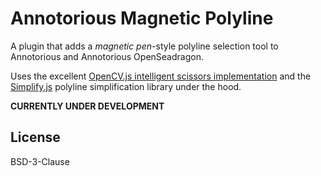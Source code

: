 # Annotorious Magnetic Polyline

A plugin that adds a _magnetic pen_-style polyline selection tool to Annotorious and Annotorious OpenSeadragon.

Uses the excellent [OpenCV.js intelligent scissors implementation](https://docs.opencv.org/4.5.5/d9/df5/tutorial_js_intelligent_scissors.html) 
and the [Simplify.js](https://github.com/mourner/simplify-js/) polyline simplification library under the hood.

__CURRENTLY UNDER DEVELOPMENT__

## License

BSD-3-Clause

